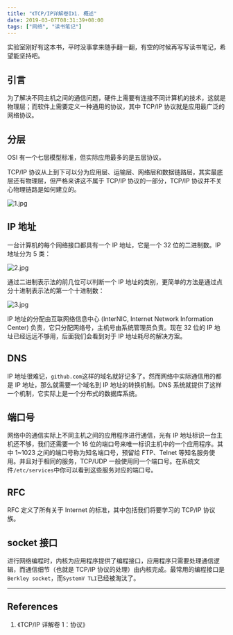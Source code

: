 ```yaml
---
title: "《TCP/IP详解卷I》1. 概述"
date: 2019-03-07T08:31:39+08:00
tags: ["网络", "读书笔记"]
---
```


实验室刚好有这本书，平时没事拿来随手翻一翻，有空的时候再写写读书笔记，希望能坚持吧。
<!--more-->

## 引言

为了解决不同主机之间的通信问题，硬件上需要有连接不同计算机的技术，这就是物理层；而软件上需要定义一种通用的协议，其中 TCP/IP 协议就是应用最广泛的网络协议。

## 分层

OSI 有一个七层模型标准，但实际应用最多的是五层协议。

TCP/IP 协议从上到下可以分为应用层、运输层、网络层和数据链路层，其实最底层还有物理层，但严格来讲这不属于 TCP/IP 协议的一部分，TCP/IP 协议并不关心物理链路是如何建立的。

![1.jpg](1.jpg)

## IP 地址

一台计算机的每个网络接口都具有一个 IP 地址，它是一个 32 位的二进制数。IP 地址分为 5 类：

![2.jpg](2.jpg)

通过二进制表示法的前几位可以判断一个 IP 地址的类别，更简单的方法是通过点分十进制表示法的第一个十进制数：

![3.jpg](3.jpg)

IP 地址的分配由互联网络信息中心 (InterNIC, Internet Network Information Center) 负责，它只分配网络号，主机号由系统管理员负责。现在 32 位的 IP 地址已经远远不够用，后面我们会看到对于 IP 地址耗尽的解决方案。

## DNS

IP 地址很难记，`github.com`这样的域名就好记多了。然而网络中实际通信用的都是 IP 地址，那么就需要一个域名到 IP 地址的转换机制。DNS 系统就提供了这样一个机制，它实际上是一个分布式的数据库系统。

## 端口号

网络中的通信实际上不同主机之间的应用程序进行通信，光有 IP 地址标识一台主机还不够，我们还需要一个 16 位的端口号来唯一标识主机中的一个应用程序。其中 1~1023 之间的端口号称为知名端口号，预留给 FTP、Telnet 等知名服务使用。并且对于相同的服务，TCP/UDP 一般使用同一个端口号。在系统文件`/etc/services`中你可以看到这些服务对应的端口号。

## RFC

RFC 定义了所有关于 Internet 的标准，其中包括我们将要学习的 TCP/IP 协议族。

## socket 接口

进行网络编程时，内核为应用程序提供了编程接口，应用程序只需要处理通信逻辑，而通信细节（也就是 TCP/IP 协议的处理）由内核完成。最常用的编程接口是`Berkley socket`，而`SystemV TLI`已经被淘汰了。

---

## References

1. 《TCP/IP 详解卷 1：协议》
